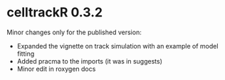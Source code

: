# celltrackR 0.3.2

Minor changes only for the published version:

- Expanded the vignette on track simulation with an example of model fitting
- Added pracma to the imports (it was in suggests)
- Minor edit in roxygen docs
